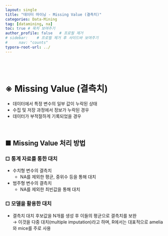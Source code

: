 ```yaml
---
layout: single
title: "데이터 마이닝 - Missing Value (결측치)"
categories: Data-Mining
tag: [datamining, na]
toc: true # 목차 보여주기
author_profile: false   # 프로필 제거
# sidebar:    # 프로필 제거 후 사이드바 보여주기
#     nav: "counts"
typora-root-url: ../
---
```

<br><br>

# **※ Missing Value (결측치)**
- 데이터에서 특정 변수의 일부 값이 누락된 상태
- 수집 및 저장 과정에서 정보가 누락된 경우
- 데이터가 부적절하게 기록되었을 경우

<br>

## **■ Missing Value 처리 방법**
### □ 통계 자료를 통한 대치
- 수치형 변수의 결측치
  - NA를 제외한 평균, 중위수 등을 통해 대치
- 범주형 변수의 결측치
  - NA를 제외한 최빈값을 통해 대치

### □ 모델을 활용한 대치
- 결측치 대치 후보값을 N개를 생성 후 이들의 평균으로 결측치를 보완<br>
→ 이것을 다중 대치(multiple imputation)라고 하며, R에서는 대표적으로 amelia와 mice를 주로 사용
